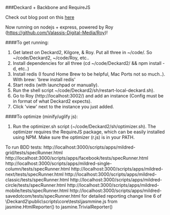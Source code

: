 ###Deckard + Backbone and RequireJS

Check out blog post on this [here](http://plumlabs.us:81/blogs/show/19)


Now running on nodejs + express, powered by Roy (https://github.com/Valassis-Digital-Media/Roy)!

####To get running:

1. Get latest on Deckard2, Kilgore, & Roy. Put all three in ~/code/. So ~/code/Deckard2, ~/code/Roy, etc..
2. Install dependencies for all three (cd ~/code/Deckard2/ && npm install -d, etc..)
3. Install redis (I found Home Brew to be helpful, Mac Ports not so much..). With brew: 'brew install redis'
4. Start redis (with launchpad or manually).
5. Run the shell script ~/code/Deckard2/sh/restart-local-deckard.sh).
6. Go to Roy (http://localhost:3002/) and add an instance (Config must be in format of what Deckard2 expects).
7. Click 'view' next to the instance you just added.

####To optimize (minify/uglify js):

1. Run the optimizer.sh script (~/code/Deckard2/sh/optimizer.sh). The optimizer requires the RequireJS package, which can be easily installed using NPM. Make sure the optimizer (r.js) is in your PATH.

To run BDD tests:
http://localhost:3000/scripts/apps/mildred-grid/tests/specRunner.html
http://localhost:3000/scripts/apps/facebook/tests/specRunner.html
http://localhost:3000/scripts/apps/mildred-single-column/tests/specRunner.html
http://localhost:3000/scripts/apps/mildred-next/tests/specRunner.html
http://localhost:3000/scripts/apps/mildred-classic/tests/specRunner.html
http://localhost:3000/scripts/apps/mildred-circle/tests/specRunner.html
http://localhost:3000/scripts/apps/mildred-mobile/tests/specRunner.html
http://localhost:3000/scripts/apps/mildred-savedotcom/tests/specRunner.html
for detailed reporting change line 6 of \Deckard2\public\scripts\core\tests\jasmmine.js from jasmine.HtmlReporter() to jasmine.TrivialReporter()





